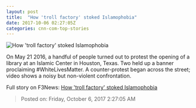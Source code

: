 ```yaml
---
layout: post
title:  "How 'troll factory' stoked Islamophobia"
date: 2017-10-06 02:27:05Z
categories: cnn-com-top-stories
---
```


![How 'troll factory' stoked Islamophobia](http://i2.cdn.cnn.com/cnnnext/dam/assets/171003171700-stop-islamization-of-texas-4-super-tease.jpg)

On May 21 2016, a handful of people turned out to protest the opening of a library at an Islamic Center in Houston, Texas. Two held up a banner proclaiming #WhiteLivesMatter. A counter-protest began across the street; video shows a noisy but non-violent confrontation.


Full story on F3News: [How 'troll factory' stoked Islamophobia](http://www.f3nws.com/n/2zMHV)

> Posted on: Friday, October 6, 2017 2:27:05 AM
